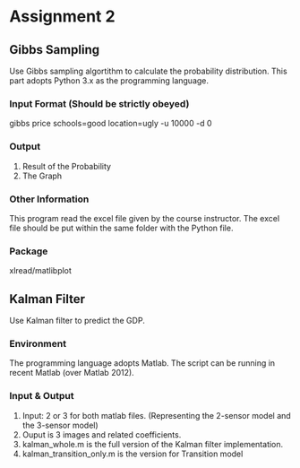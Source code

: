 # Assignment 2

## Gibbs Sampling

Use Gibbs sampling algortithm to calculate the probability distribution.
This part adopts Python 3.x as the programming language.

### Input Format (Should be strictly obeyed)
gibbs price schools=good location=ugly -u 10000 -d 0

### Output

1. Result of the Probability
2. The Graph 
### Other Information
This program read the excel file given by the course instructor. 
The excel file should be put within the same folder with the Python file.

### Package
xlread/matlibplot

## Kalman Filter
Use Kalman filter to predict the GDP.

### Environment 
The programming language adopts Matlab. The script can be running in recent Matlab (over Matlab 2012).

### Input & Output
1. Input: 2 or 3 for both matlab files. (Representing the 2-sensor model and the 3-sensor model)
2. Ouput is 3 images and related coefficients. 
3. kalman_whole.m is the full version of the Kalman filter implementation.
4. kalman_transition_only.m is the version for Transition model 
